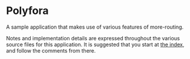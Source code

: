 # Polyfora

A sample application that makes use of various features of more-routing.

Notes and implementation details are expressed throughout the various source files for this application. It is suggested that you start at [the index](index.html), and follow the comments from there.
